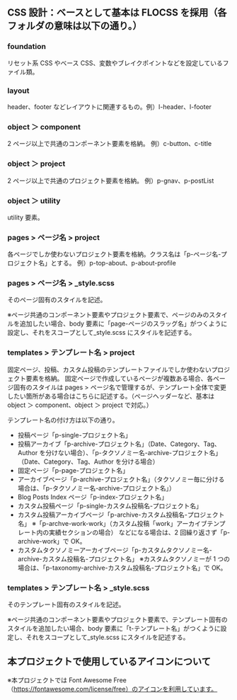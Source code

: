 ## CSS 設計：ベースとして基本は FLOCSS を採用（各フォルダの意味は以下の通り。）

### foundation

リセット系 CSS やベース CSS、変数やブレイクポイントなどを設定しているファイル類。

### layout

header、footer などレイアウトに関連するもの。例）l-header、l-footer

### object ＞ component

2 ページ以上で共通のコンポーネント要素を格納。 例）c-button、c-title

### object ＞ project

2 ページ以上で共通のプロジェクト要素を格納。 例）p-gnav、p-postList

### object ＞ utility

utility 要素。

### pages > ページ名 > project

各ページでしか使わないプロジェクト要素を格納。クラス名は「p-ページ名-プロジェクト名」とする。 例）p-top-about、p-about-profile

### pages > ページ名 > \_style.scss

そのページ固有のスタイルを記述。

※ページ共通のコンポーネント要素やプロジェクト要素で、ページのみのスタイルを追加したい場合、body 要素に「page-ページのスラッグ名」がつくように設定し、それをスコープとして\_style.scss にスタイルを記述する。

### templates > テンプレート名 > project

固定ページ、投稿、カスタム投稿のテンプレートファイルでしか使わないプロジェクト要素を格納。
固定ページで作成しているページが複数ある場合、各ページ固有のスタイルは pages > ページ名で管理するが、テンプレート全体で変更したい箇所がある場合はこちらに記述する。（ページヘッダーなど、基本は object ＞ component、object ＞ project で対応。）

テンプレート名の付け方は以下の通り。

- 投稿ページ「p-single-プロジェクト名」
- 投稿アーカイブ「p-archive-プロジェクト名」（Date、Category、Tag、Author を分けない場合）、「p-タクソノミー名-archive-プロジェクト名」（Date、Category、Tag、Author を分ける場合）
- 固定ページ「p-page-プロジェクト名」
- アーカイブページ「p-archive-プロジェクト名」（タクソノミー毎に分ける場合は、「p-タクソノミー名-archive-プロジェクト名」）
- Blog Posts Index ページ「p-index-プロジェクト名」
- カスタム投稿ページ「p-single-カスタム投稿名-プロジェクト名」
- カスタム投稿アーカイブページ「p-archive-カスタム投稿名-プロジェクト名」
  ※「p-archve-work-work」（カスタム投稿「work」アーカイブテンプレート内の実績セクションの場合） などになる場合は、2 回繰り返さず「p-archive-work」で OK。
- カスタムタクソノミーアーカイブページ「p-カスタムタクソノミー名-archive-カスタム投稿名-プロジェクト名」
  ※カスタムタクソノミーが 1 つの場合は、「p-taxonomy-archive-カスタム投稿名-プロジェクト名」で OK。

### templates > テンプレート名 > \_style.scss

そのテンプレート固有のスタイルを記述。

※ページ共通のコンポーネント要素やプロジェクト要素で、テンプレート固有のスタイルを追加したい場合、body 要素に「t-テンプレート名」がつくように設定し、それをスコープとして\_style.scss にスタイルを記述する。

## 本プロジェクトで使用しているアイコンについて

※本プロジェクトでは Font Awesome Free（https://fontawesome.com/license/free）のアイコンを利用しています。